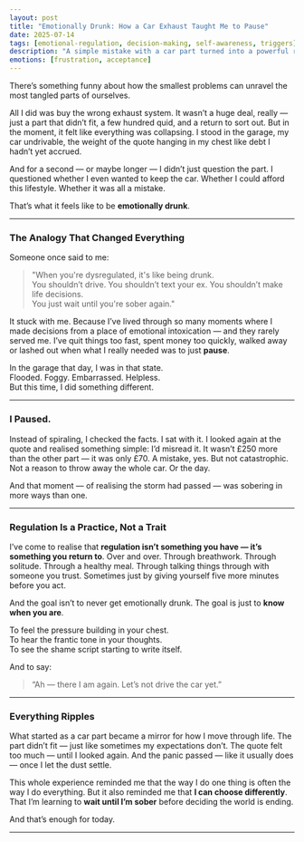 ```yaml
---
layout: post
title: "Emotionally Drunk: How a Car Exhaust Taught Me to Pause"
date: 2025-07-14
tags: [emotional-regulation, decision-making, self-awareness, triggers]
description: "A simple mistake with a car part turned into a powerful reminder about emotional sobriety, regulation, and the value of slowing down."
emotions: [frustration, acceptance]
---
```


There’s something funny about how the smallest problems can unravel the most tangled parts of ourselves.

All I did was buy the wrong exhaust system. It wasn’t a huge deal, really — just a part that didn’t fit, a few hundred quid, and a return to sort out. But in the moment, it felt like everything was collapsing. I stood in the garage, my car undrivable, the weight of the quote hanging in my chest like debt I hadn’t yet accrued. 

And for a second — or maybe longer — I didn’t just question the part. I questioned whether I even wanted to keep the car. Whether I could afford this lifestyle. Whether it was all a mistake.

That’s what it feels like to be **emotionally drunk**.

---

### The Analogy That Changed Everything

Someone once said to me:  
> "When you're dysregulated, it's like being drunk.  
> You shouldn’t drive. You shouldn’t text your ex. You shouldn’t make life decisions.  
> You just wait until you're sober again."

It stuck with me. Because I’ve lived through so many moments where I made decisions from a place of emotional intoxication — and they rarely served me. I’ve quit things too fast, spent money too quickly, walked away or lashed out when what I really needed was to just **pause**.

In the garage that day, I was in that state.  
Flooded. Foggy. Embarrassed. Helpless.  
But this time, I did something different.

---

### I Paused.

Instead of spiraling, I checked the facts. I sat with it. I looked again at the quote and realised something simple: I’d misread it. It wasn’t £250 more than the other part — it was only £70. A mistake, yes. But not catastrophic. Not a reason to throw away the whole car. Or the day.

And that moment — of realising the storm had passed — was sobering in more ways than one.

---

### Regulation Is a Practice, Not a Trait

I’ve come to realise that **regulation isn’t something you have — it’s something you return to**. Over and over. Through breathwork. Through solitude. Through a healthy meal. Through talking things through with someone you trust. Sometimes just by giving yourself five more minutes before you act.

And the goal isn’t to never get emotionally drunk. The goal is just to **know when you are**.

To feel the pressure building in your chest.  
To hear the frantic tone in your thoughts.  
To see the shame script starting to write itself.

And to say:  
> “Ah — there I am again. Let’s not drive the car yet.”

---

### Everything Ripples

What started as a car part became a mirror for how I move through life. The part didn’t fit — just like sometimes my expectations don’t. The quote felt too much — until I looked again. And the panic passed — like it usually does — once I let the dust settle.

This whole experience reminded me that the way I do one thing is often the way I do everything. But it also reminded me that **I can choose differently**. That I’m learning to **wait until I’m sober** before deciding the world is ending.

And that’s enough for today.

---